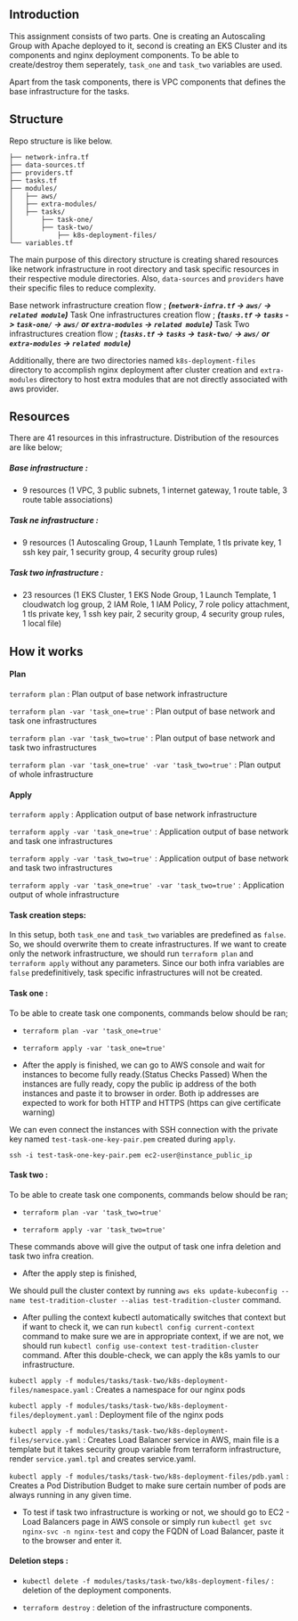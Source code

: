 ## Introduction
This assignment consists of two parts. One is creating an Autoscaling Group with Apache deployed to it, second is creating an EKS Cluster and its components and nginx deployment components. To be able to create/destroy them seperately, `task_one` and `task_two` variables are used.

Apart from the task components, there is VPC components that defines the base infrastructure for the tasks.

## Structure
Repo structure is like below.

    ├── network-infra.tf
    ├── data-sources.tf
    ├── providers.tf
    ├── tasks.tf
    ├── modules/
    │   ├── aws/
    │   ├── extra-modules/
    │   ├── tasks/
    │       ├── task-one/
    │       ├── task-two/
    │           ├── k8s-deployment-files/
    └── variables.tf

The main purpose of this directory structure is creating shared resources like network infrastructure in root directory and task specific resources in their respective module directories. Also, `data-sources` and `providers` have their specific files to reduce complexity.

Base network infrastructure creation flow ; _**(`network-infra.tf` -> `aws/`  -> `related module`)**_
Task One infrastructures creation flow ; _**(`tasks.tf` -> `tasks` -> `task-one/` -> `aws/` or `extra-modules` -> `related module`)**_
Task Two infrastructures creation flow ; _**(`tasks.tf` -> `tasks` -> `task-two/` -> `aws/` or `extra-modules` -> `related module`)**_

Additionally, there are two directories named `k8s-deployment-files` directory to accomplish nginx deployment after cluster creation and `extra-modules` directory to host extra modules that are not directly associated with aws provider.

## Resources
There are 41 resources in this infrastructure. Distribution of the resources are like below;

#####  Base infrastructure : 
- 9 resources (1 VPC, 3 public subnets, 1 internet gateway, 1 route table, 3 route table associations)
##### Task ne infrastructure : 
- 9 resources (1 Autoscaling Group, 1 Launh Template, 1 tls private key, 1 ssh key pair, 1 security group, 4 security group rules)
##### Task two infrastructure : 
- 23 resources (1 EKS Cluster, 1 EKS Node Group, 1 Launch Template, 1 cloudwatch log group, 2 IAM Role, 1 IAM Policy, 7 role policy attachment, 1 tls private key, 1 ssh key pair, 2 security group, 4 security group rules, 1 local file)

## How it works 

#### Plan

`terraform plan` : Plan output of base network infrastructure

`terraform plan -var 'task_one=true'` : Plan output of base network and task one infrastructures

`terraform plan -var 'task_two=true'` : Plan output of base network and task two infrastructures

`terraform plan -var 'task_one=true' -var 'task_two=true'` : Plan output of whole infrastructure

#### Apply

`terraform apply` : Application output of base network infrastructure

`terraform apply -var 'task_one=true'` : Application output of base network and task one infrastructures

`terraform apply -var 'task_two=true'` : Application output of base network and task two infrastructures

`terraform apply -var 'task_one=true' -var 'task_two=true'` : Application output of whole infrastructure

#### Task creation steps:
In this setup, both `task_one` and `task_two` variables are predefined as `false`. So, we should overwrite them to create infrastructures. 
If we want to create only the network infrastructure, we should run `terraform plan` and `terraform apply` without any parameters. Since our both infra variables are `false` predefinitively, task specific infrastructures will not be created.

#### Task one :
To be able to create task one components, commands below should be ran;

- `terraform plan -var 'task_one=true'`

- `terraform apply -var 'task_one=true'`

- After the apply is finished, we can go to AWS console and wait for instances to become fully ready.(Status Checks Passed)
When the instances are fully ready, copy the public ip address of the both instances and paste it to browser in order. Both ip addresses are expected to work for both HTTP and HTTPS (https can give certificate warning)

We can even connect the instances with SSH connection with the private key named `test-task-one-key-pair.pem` created during `apply`. 

`ssh -i test-task-one-key-pair.pem ec2-user@instance_public_ip`

#### Task two :

To be able to create task one components, commands below should be ran;

- `terraform plan -var 'task_two=true'`

- `terraform apply -var 'task_two=true'`

These commands above will give the output of task one infra deletion and task two infra creation.

- After the apply step is finished, 

We should pull the cluster context by running `aws eks update-kubeconfig --name test-tradition-cluster --alias test-tradition-cluster` command.

- After pulling the context kubectl automatically switches that context but if want to check it, we can run `kubectl config current-context` command to make sure we are in appropriate context, if we are not, we should run `kubectl config use-context test-tradition-cluster` command.
After this double-check, we can apply the k8s yamls to our infrastructure. 

`kubectl apply -f modules/tasks/task-two/k8s-deployment-files/namespace.yaml` : Creates a namespace for our nginx pods

`kubectl apply -f modules/tasks/task-two/k8s-deployment-files/deployment.yaml` : Deployment file of the nginx pods

`kubectl apply -f modules/tasks/task-two/k8s-deployment-files/service.yaml` : Creates Load Balancer service in AWS, main file is a template but it takes security group variable from terraform infrastructure, render `service.yaml.tpl` and creates service.yaml. 

`kubectl apply -f modules/tasks/task-two/k8s-deployment-files/pdb.yaml` : Creates a Pod Distribution Budget to make sure certain number of pods are always running in any given time.

- To test if task two infrastructure is working or not, we should go to EC2 - Load Balancers page in AWS console or simply run `kubectl get svc nginx-svc -n nginx-test` and copy the FQDN of Load Balancer, paste it to the browser and enter it. 

#### Deletion steps :

- `kubectl delete -f modules/tasks/task-two/k8s-deployment-files/` : deletion of the deployment components.

- `terraform destroy` : deletion of the infrastructure components.